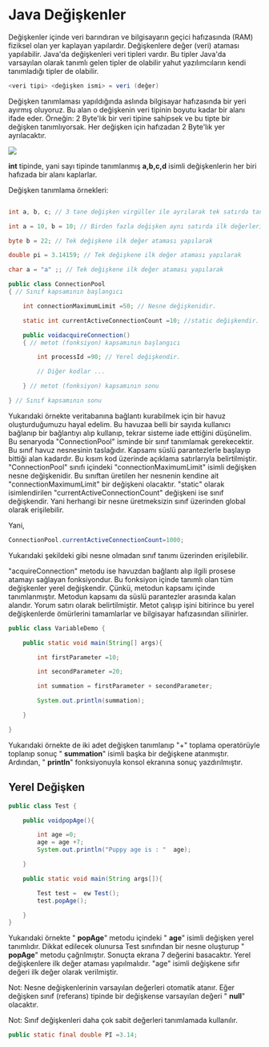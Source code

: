# Java Değişkenler

Değişkenler içinde veri barındıran ve bilgisayarın geçici hafızasında (RAM) fiziksel olan yer kaplayan yapılardır. Değişkenlere değer (veri) ataması yapılabilir. Java&#39;da değişkenleri veri tipleri vardır. Bu tipler Java&#39;da varsayılan olarak tanımlı gelen tipler de olabilir yahut yazılımcıların kendi tanımladığı tipler de olabilir.

```java
<veri tipi> <değişken ismi> = veri (değer)
```



Değişken tanımlaması yapıldığında aslında bilgisayar hafızasında bir yeri ayırmış oluyoruz. Bu alan o değişkenin veri tipinin boyutu kadar bir alanı ifade eder. Örneğin: 2 Byte&#39;lık bir veri tipine sahipsek ve bu tipte bir değişken tanımlıyorsak. Her değişken için hafızadan 2 Byte&#39;lık yer ayrılacaktır.

![](figures/variables-1.png)



**int** tipinde, yani sayı tipinde tanımlanmış **a,b,c,d** isimli değişkenlerin her biri hafızada bir alanı kaplarlar.

Değişken tanımlama örnekleri:

```java

int a, b, c; // 3 tane değişken virgüller ile ayrılarak tek satırda tanımlanabilir.

int a = 10, b = 10; // Birden fazla değişken aynı satırda ilk değerleri atanarak tanımlanabilir.

byte b = 22; // Tek değişkene ilk değer ataması yapılarak

double pi = 3.14159; // Tek değişkene ilk değer ataması yapılarak

char a = "a" ;; // Tek değişkene ilk değer ataması yapılarak

```

```java
public class ConnectionPool
{ // Sınıf kapsamının başlangıcı

	int connectionMaximumLimit =50; // Nesne değişkenidir.

	static int currentActiveConnectionCount =10; //static değişkendir. Sınıf değişkenidir.

	public voidacquireConnection()
	{ // metot (fonksiyon) kapsamının başlangıcı

		int processId =90; // Yerel değişkendir.

		// Diğer kodlar ...

	} // metot (fonksiyon) kapsamının sonu

} // Sınıf kapsamının sonu
```


Yukarıdaki örnekte veritabanına bağlantı kurabilmek için bir havuz oluşturduğumuzu hayal edelim. Bu havuzaa belli bir sayıda kullanıcı bağlanıp bir bağlantıyı alıp kullanıp, tekrar sisteme iade ettiğini düşünelim. Bu senaryoda &quot;ConnectionPool&quot; isminde bir sınıf tanımlamak gerekecektir. Bu sınıf havuz nesnesinin taslağıdır. Kapsamı süslü parantezlerle başlayıp bittiği alan kadardır. Bu kısım kod üzerinde açıklama satırlarıyla belirtilmiştir. &quot;ConnectionPool&quot; sınıfı içindeki &quot;connectionMaximumLimit&quot; isimli değişken nesne değişkenidir. Bu sınıftan üretilen her nesnenin kendine ait &quot;connectionMaximumLimit&quot; bir değişkeni olacaktır. &quot;static&quot; olarak isimlendirilen &quot;currentActiveConnectionCount&quot; değişkeni ise sınıf değişkendir. Yani herhangi bir nesne üretmeksizin sınıf üzerinden global olarak erişilebilir.

Yani,

```java
ConnectionPool.currentActiveConnectionCount=1000;
```



Yukarıdaki şekildeki gibi nesne olmadan sınıf tanımı üzerinden erişilebilir.

&quot;acquireConnection&quot; metodu ise havuzdan bağlantı alıp ilgili prosese atamayı sağlayan fonksiyondur. Bu fonksiyon içinde tanımlı olan tüm değişkenler yerel değişkendir. Çünkü, metodun kapsamı içinde tanımlanmıştır. Metodun kapsamı da süslü parantezler arasında kalan alandır. Yorum satırı olarak belirtilmiştir. Metot çalışıp işini bitirince bu yerel değişkenlerde ömürlerini tamamlarlar ve bilgisayar hafızasından silinirler.

```java
public class VariableDemo {

	public static void main(String[] args){

        int firstParameter =10;

        int secondParameter =20;

        int summation = firstParameter + secondParameter;

		System.out.println(summation);

	}

}
```

Yukarıdaki örnekte de iki adet değişken tanımlanıp &quot;+&quot; toplama operatörüyle toplanıp sonuç &quot; **summation**&quot; isimli başka bir değişkene atanmıştır. Ardından, &quot; **println**&quot; fonksiyonuyla konsol ekranına sonuç yazdırılmıştır.

## Yerel Değişken

```java
public class Test {

    public voidpopAge(){

        int age =0;
        age = age +7;
        System.out.println("Puppy age is : "  age);

    }

    public static void main(String args[]){

        Test test =  ew Test();
        test.popAge();

	}
}
```



Yukarıdaki örnekte &quot; **popAge**&quot; metodu içindeki &quot; **age**&quot; isimli değişken yerel tanımlıdır. Dikkat edilecek olunursa Test sınıfından bir nesne oluşturup &quot; **popAge**&quot; metodu çağrılmıştır. Sonuçta ekrana 7 değerini basacaktır. Yerel değişkenlere ilk değer ataması yapılmalıdır. &quot;age&quot; isimli değişkene sıfır değeri ilk değer olarak verilmiştir.

Not: Nesne değişkenlerinin varsayılan değerleri otomatik atanır. Eğer değişken sınıf (referans) tipinde bir değişkense varsayılan değeri &quot; **null**&quot; olacaktır.

Not: Sınıf değişkenleri daha çok sabit değerleri tanımlamada kullanılır.

```java
public static final double PI =3.14;
```

